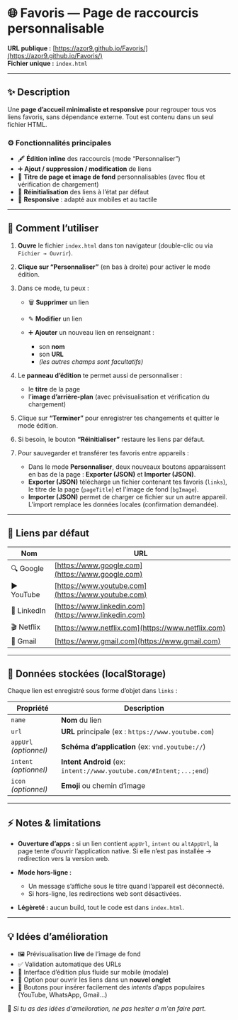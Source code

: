 # 🌐 Favoris — Page de raccourcis personnalisable

**URL publique :** [https://azor9.github.io/Favoris/](https://azor9.github.io/Favoris/) <br>
**Fichier unique :** `index.html`

---

## ✨ Description

Une **page d’accueil minimaliste et responsive** pour regrouper tous vos liens favoris, sans dépendance externe.
Tout est contenu dans un seul fichier HTML.

### ⚙️ Fonctionnalités principales

* 🖋️ **Édition inline** des raccourcis (mode “Personnaliser”)
* ➕ **Ajout / suppression / modification** de liens
* 🧭 **Titre de page et image de fond** personnalisables (avec flou et vérification de chargement)
* 🔄 **Réinitialisation** des liens à l’état par défaut
* 📱 **Responsive** : adapté aux mobiles et au tactile


---

## 🚀 Comment l’utiliser

1. **Ouvre** le fichier `index.html` dans ton navigateur (double-clic ou via `Fichier → Ouvrir`).
2. **Clique sur “Personnaliser”** (en bas à droite) pour activer le mode édition.
3. Dans ce mode, tu peux :

   * 🗑 **Supprimer** un lien
   * ✎ **Modifier** un lien
   * ➕ **Ajouter** un nouveau lien en renseignant :

     * son **nom**
     * son **URL**
     * *(les autres champs sont facultatifs)*
4. Le **panneau d’édition** te permet aussi de personnaliser :

   * le **titre** de la page
   * l’**image d’arrière-plan** (avec prévisualisation et vérification du chargement)
5. Clique sur **“Terminer”** pour enregistrer tes changements et quitter le mode édition.
6. Si besoin, le bouton **“Réinitialiser”** restaure les liens par défaut.
7. Pour sauvegarder et transférer tes favoris entre appareils :

    * Dans le mode **Personnaliser**, deux nouveaux boutons apparaissent en bas de la page : **Exporter (JSON)** et **Importer (JSON)**.
    * **Exporter (JSON)** télécharge un fichier contenant tes favoris (`links`), le titre de la page (`pageTitle`) et l'image de fond (`bgImage`).
    * **Importer (JSON)** permet de charger ce fichier sur un autre appareil. L'import remplace les données locales (confirmation demandée).



---

## 🧩 Liens par défaut

| Nom         | URL                                                  |
| ----------- | ---------------------------------------------------- |
| 🔍 Google   | [https://www.google.com](https://www.google.com)     |
| ▶️ YouTube  | [https://www.youtube.com](https://www.youtube.com)   |
| 💼 LinkedIn | [https://www.linkedin.com](https://www.linkedin.com) |
| 🎬 Netflix  | [https://www.netflix.com](https://www.netflix.com)   |
| 📧 Gmail    | [https://www.gmail.com](https://www.gmail.com)       |


---

## 💾 Données stockées (localStorage)

Chaque lien est enregistré sous forme d’objet dans `links` :

| Propriété                 | Description                                                         |
| ------------------------- | ------------------------------------------------------------------- |
| `name`                    | **Nom** du lien                                                     |
| `url`                     | **URL** principale (ex : `https://www.youtube.com`)                 |
| `appUrl` *(optionnel)*    | **Schéma d’application** (ex: `vnd.youtube://`)                     |
| `intent` *(optionnel)*    | **Intent Android** (ex: `intent://www.youtube.com/#Intent;...;end`) |
| `icon` *(optionnel)*      | **Emoji** ou chemin d’image                                         |


---

## ⚡ Notes & limitations

* **Ouverture d’apps :** si un lien contient `appUrl`, `intent` ou `altAppUrl`, la page tente d’ouvrir l’application native.
  Si elle n’est pas installée → redirection vers la version web.
* **Mode hors-ligne :**

  * Un message s’affiche sous le titre quand l’appareil est déconnecté.
  * Si hors-ligne, les redirections web sont désactivées.
* **Légèreté :** aucun build, tout le code est dans `index.html`.

---

## 💡 Idées d’amélioration

* 🖼️ Prévisualisation **live** de l’image de fond
* ✅ Validation automatique des URLs
* 📱 Interface d’édition plus fluide sur mobile (modale)
* 🔗 Option pour ouvrir les liens dans un **nouvel onglet**
* 🧩 Boutons pour insérer facilement des *intents* d’apps populaires (YouTube, WhatsApp, Gmail…)

💬 *Si tu as des idées d'amelioration, ne pas hesiter a m'en faire part.*